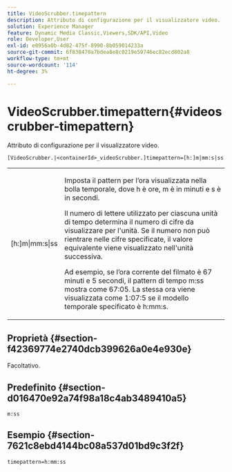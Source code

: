 ```yaml
---
title: VideoScrubber.timepattern
description: Attributo di configurazione per il visualizzatore video.
solution: Experience Manager
feature: Dynamic Media Classic,Viewers,SDK/API,Video
role: Developer,User
exl-id: e0956a0b-4d82-475f-8990-8b059014233a
source-git-commit: 6f838470a7bdea8e8c0219e59746ec82ecd802a8
workflow-type: tm+mt
source-wordcount: '114'
ht-degree: 3%

---
```


# VideoScrubber.timepattern{#videoscrubber-timepattern}

Attributo di configurazione per il visualizzatore video.

`[VideoScrubber.|<containerId>_videoScrubber.]timepattern=[h:]m|mm:s|ss`

<table id="table_C616483932C2482CA9794DDD7313FD7C"> 
 <tbody> 
  <tr> 
   <td colname="col1"> <p> <span class="codeph"> [h:]m|mm:s|ss</span> </p> </td> 
   <td colname="col2"> <p> Imposta il pattern per l’ora visualizzata nella bolla temporale, dove <span class="codeph"> h</span> è ore, <span class="codeph"> m</span> è in minuti e <span class="codeph"> s</span> è in secondi. </p> <p>Il numero di lettere utilizzato per ciascuna unità di tempo determina il numero di cifre da visualizzare per l'unità. Se il numero non può rientrare nelle cifre specificate, il valore equivalente viene visualizzato nell'unità successiva. </p> <p>Ad esempio, se l’ora corrente del filmato è 67 minuti e 5 secondi, il pattern di tempo <span class="codeph"> m:ss</span> mostra come 67:05. La stessa ora viene visualizzata come 1:07:5 se il modello temporale specificato è <span class="codeph"> h:mm:s</span>. </p> </td> 
  </tr> 
 </tbody> 
</table>

## Proprietà {#section-f42369774e2740dcb399626a0e4e930e}

Facoltativo.

## Predefinito {#section-d016470e92a74f98a18c4ab3489410a5}

`m:ss`

## Esempio {#section-7621c8ebd4144bc08a537d01bd9c3f2f}

```
timepattern=h:mm:ss
```
